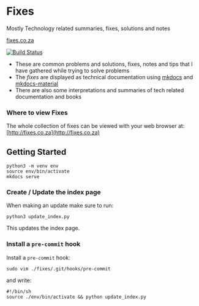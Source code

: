 # Fixes

Mostly Technology related summaries, fixes, solutions and notes

[fixes.co.za](http://fixes.co.za)

[![Build Status](http://37.139.28.74:8080/buildStatus/icon?job=fixes+mkdocs)](http://37.139.28.74:8080/job/fixes%20mkdocs/)

* These are common problems and solutions, fixes, notes and tips that I have gathered while trying to solve problems
* The _fixes_ are displayed as technical documentation using [mkdocs](https://www.mkdocs.org/) and [mkdocs-material](https://squidfunk.github.io/mkdocs-material/)
* There are also some interpretations and summaries of tech related documentation and books

### Where to view Fixes

The whole collection of fixes can be viewed with your web browser at:
[http://fixes.co.za](http://fixes.co.za)

## Getting Started

    python3 -m venv env
    source env/bin/activate
    mkdocs serve

### Create / Update the index page

When making an update make sure to run:

    python3 update_index.py

This updates the index page.

### Install a `pre-commit` hook

Install a `pre-commit` hook:

    sudo vim ./fixes/.git/hooks/pre-commit

and write:

    #!/bin/sh
    source ./env/bin/activate && python update_index.py
